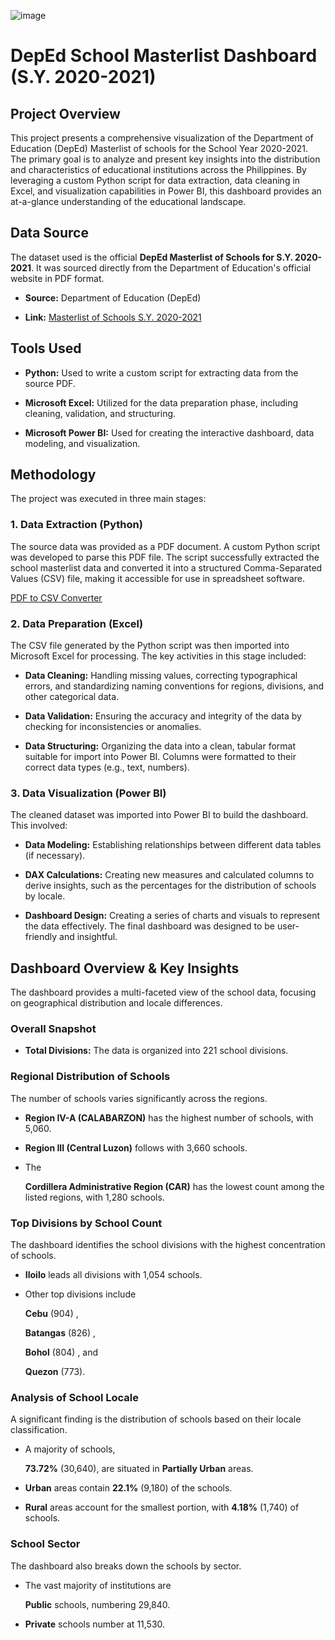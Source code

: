 
![image](https://github.com/user-attachments/assets/691d7d10-53ee-42b4-a17f-f33bd77ce959)

# DepEd School Masterlist Dashboard (S.Y. 2020-2021)

## Project Overview

This project presents a comprehensive visualization of the Department of Education (DepEd) Masterlist of schools for the School Year 2020-2021. The primary goal is to analyze and present key insights into the distribution and characteristics of educational institutions across the Philippines. By leveraging a custom Python script for data extraction, data cleaning in Excel, and visualization capabilities in Power BI, this dashboard provides an at-a-glance understanding of the educational landscape.

## Data Source

The dataset used is the official **DepEd Masterlist of Schools for S.Y. 2020-2021**. It was sourced directly from the Department of Education's official website in PDF format.

- **Source:** Department of Education (DepEd)
    
- **Link:** [Masterlist of Schools S.Y. 2020-2021](https://www.deped.gov.ph/wp-content/uploads/2021/06/SY-2020-2021-Masterlist-of-Schools-Address-only-1-1.pdf)
    

## Tools Used

- **Python:** Used to write a custom script for extracting data from the source PDF.
    
- **Microsoft Excel:** Utilized for the data preparation phase, including cleaning, validation, and structuring.
    
- **Microsoft Power BI:** Used for creating the interactive dashboard, data modeling, and visualization.
    

## Methodology

The project was executed in three main stages:

### 1. Data Extraction (Python)

The source data was provided as a PDF document. A custom Python script was developed to parse this PDF file. The script successfully extracted the school masterlist data and converted it into a structured Comma-Separated Values (CSV) file, making it accessible for use in spreadsheet software.

[PDF to CSV Converter](https://github.com/yabswannalearn/pdf_to_csv_converter)
### 2. Data Preparation (Excel)

The CSV file generated by the Python script was then imported into Microsoft Excel for processing. The key activities in this stage included:

- **Data Cleaning:** Handling missing values, correcting typographical errors, and standardizing naming conventions for regions, divisions, and other categorical data.
    
- **Data Validation:** Ensuring the accuracy and integrity of the data by checking for inconsistencies or anomalies.
    
- **Data Structuring:** Organizing the data into a clean, tabular format suitable for import into Power BI. Columns were formatted to their correct data types (e.g., text, numbers).
    

### 3. Data Visualization (Power BI)

The cleaned dataset was imported into Power BI to build the dashboard. This involved:

- **Data Modeling:** Establishing relationships between different data tables (if necessary).
    
- **DAX Calculations:** Creating new measures and calculated columns to derive insights, such as the percentages for the distribution of schools by locale.
    
- **Dashboard Design:** Creating a series of charts and visuals to represent the data effectively. The final dashboard was designed to be user-friendly and insightful.
    

## Dashboard Overview & Key Insights

The dashboard provides a multi-faceted view of the school data, focusing on geographical distribution and locale differences.

### Overall Snapshot

- **Total Divisions:** The data is organized into 221 school divisions.
    

### Regional Distribution of Schools

The number of schools varies significantly across the regions.

- **Region IV-A (CALABARZON)** has the highest number of schools, with 5,060.
    
- **Region III (Central Luzon)** follows with 3,660 schools.
    
- The
    
    **Cordillera Administrative Region (CAR)** has the lowest count among the listed regions, with 1,280 schools.
    

### Top Divisions by School Count

The dashboard identifies the school divisions with the highest concentration of schools.

- **Iloilo** leads all divisions with 1,054 schools.
    
- Other top divisions include
    
    **Cebu** (904) ,
    
    **Batangas** (826) ,
    
    **Bohol** (804) , and
    
    **Quezon** (773).
    

### Analysis of School Locale

A significant finding is the distribution of schools based on their locale classification.

- A majority of schools,
    
    **73.72%** (30,640), are situated in **Partially Urban** areas.
    
- **Urban** areas contain **22.1%** (9,180) of the schools.
    
- **Rural** areas account for the smallest portion, with **4.18%** (1,740) of schools.
    

### School Sector

The dashboard also breaks down the schools by sector.

- The vast majority of institutions are
    
    **Public** schools, numbering 29,840.
    
- **Private** schools number at 11,530.
